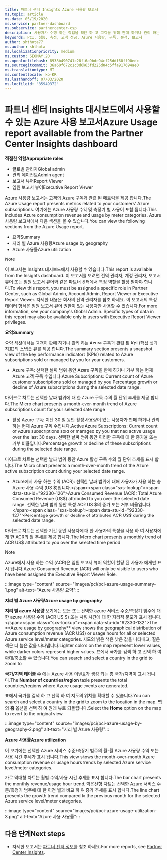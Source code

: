 ```yaml
---
title: 파트너 센터 Insights Azure 사용량 보고서
ms.topic: article
ms.date: 05/19/2020
ms.service: partner-dashboard
ms.subservice: partnercenter-csp
description: 사용자가 수행 하는 작업을 확인 하 고 고객을 위해 판매 하거나 관리 하는 Azure 구독 사용과 관련 하 여 개선할 수 있는 위치를 확인 하세요.
keywords: PCI, 성능, 측정, 고객 성공, Azure 사용량, 구독, 분석, 보고서
author: shthota77
ms.author: shthota
ms.localizationpriority: medium
ms.custom: SEOMAY.20
ms.openlocfilehash: 8938b490741c28f16a9bdc94cf25ddf60ff90edc
ms.sourcegitcommit: 36a60f672c1c3d6b63fd225d04c5ffa917694ae0
ms.translationtype: MT
ms.contentlocale: ko-KR
ms.lasthandoff: 07/03/2020
ms.locfileid: "85949372"
---
```

# <a name="azure-usage-report-available-from-the-partner-center-insights-dashboard"></a><span data-ttu-id="92330-104">파트너 센터 Insights 대시보드에서 사용할 수 있는 Azure 사용 보고서</span><span class="sxs-lookup"><span data-stu-id="92330-104">Azure Usage report available from the Partner Center Insights dashboard</span></span>

<span data-ttu-id="92330-105">**적절한 역할**</span><span class="sxs-lookup"><span data-stu-id="92330-105">**Appropriate roles**</span></span>
- <span data-ttu-id="92330-106">글로벌 관리자</span><span class="sxs-lookup"><span data-stu-id="92330-106">Global admin</span></span>
- <span data-ttu-id="92330-107">관리 에이전트</span><span class="sxs-lookup"><span data-stu-id="92330-107">Admin agent</span></span>
- <span data-ttu-id="92330-108">보고서 뷰어</span><span class="sxs-lookup"><span data-stu-id="92330-108">Report Viewer</span></span>
- <span data-ttu-id="92330-109">임원 보고서 뷰어</span><span class="sxs-lookup"><span data-stu-id="92330-109">Executive Report Viewer</span></span>

<span data-ttu-id="92330-110">Azure 사용량 보고서는 고객의 Azure 구독과 관련 된 메트릭을 제공 합니다.</span><span class="sxs-lookup"><span data-stu-id="92330-110">The Azure Usage report presents metrics related to your customers’ Azure subscriptions.</span></span> <span data-ttu-id="92330-111">여기에는 Azure 사용량 수익 및 측정기 별 사용이 포함 됩니다.</span><span class="sxs-lookup"><span data-stu-id="92330-111">This includes Azure consumption revenue and usage by meter categories.</span></span> <span data-ttu-id="92330-112">Azure 사용량 보고서에서 다음 섹션을 볼 수 있습니다.</span><span class="sxs-lookup"><span data-stu-id="92330-112">You can view the following sections from the Azure Usage report.</span></span>

- <span data-ttu-id="92330-113">요약</span><span class="sxs-lookup"><span data-stu-id="92330-113">Summary</span></span>
- <span data-ttu-id="92330-114">지리 별 Azure 사용량</span><span class="sxs-lookup"><span data-stu-id="92330-114">Azure usage by geography</span></span>
- <span data-ttu-id="92330-115">Azure 사용률</span><span class="sxs-lookup"><span data-stu-id="92330-115">Azure utilization</span></span>

 > [!NOTE]
 > <span data-ttu-id="92330-116">이 보고서는 Insights 대시보드에서 사용할 수 있습니다.</span><span class="sxs-lookup"><span data-stu-id="92330-116">This report is available from the Insights dashboard.</span></span> <span data-ttu-id="92330-117">이 보고서를 보려면 전역 관리자, 계정 관리자, 보고서 뷰어 또는 임원 보고서 뷰어와 같은 파트너 센터에서 특정 역할을 할당 받아야 합니다.</span><span class="sxs-lookup"><span data-stu-id="92330-117">To view this report, you must be assigned a specific role in Partner Center, such as Global Admin, Account Admin, Report Viewer or Executive Report Viewer.</span></span> <span data-ttu-id="92330-118">자세한 내용은 회사의 전역 관리자를 참조 하세요. 이 보고서의 특정 데이터 형식은 임원 보고서 뷰어 권한이 있는 사용자만 사용할 수 있습니다.</span><span class="sxs-lookup"><span data-stu-id="92330-118">For more information, see your company's Global Admin. Specific types of data in this report may also be available only to users with Executive Report Viewer privileges.</span></span>

<span data-ttu-id="92330-119">**요약**</span><span class="sxs-lookup"><span data-stu-id="92330-119">**Summary**</span></span>

<span data-ttu-id="92330-120">요약 섹션에서는 고객이 판매 하거나 관리 하는 Azure 구독과 관련 된 Kpi (핵심 성과 지표)의 스냅숏 뷰를 제공 합니다.</span><span class="sxs-lookup"><span data-stu-id="92330-120">The summary section presents a snapshot view of the key performance indicators (KPIs) related to Azure subscriptions sold or managed by you for your customers.</span></span>  

- <span data-ttu-id="92330-121">Azure 구독: 선택한 날짜 범위 동안 Azure 구독을 판매 하거나 거부 하는 현재 Azure 고객 구독 수입니다.</span><span class="sxs-lookup"><span data-stu-id="92330-121">Azure Subscriptions: Current count of Azure customer subscriptions sold or managed by you Percentage growth or decline of Azure subscriptions during the selected date range.</span></span>

<span data-ttu-id="92330-122">마이크로 차트는 선택한 날짜 범위에 대 한 Azure 구독 수의 월 단위 추세를 제공 합니다.</span><span class="sxs-lookup"><span data-stu-id="92330-122">The Micro chart presents a month-over-month trend of Azure subscriptions count for your selected date range</span></span>
- <span data-ttu-id="92330-123">활성 Azure 구독: 지난 30 일 동안 활성 사용량이 있는 사용자가 판매 하거나 관리 하는 현재 Azure 구독 수입니다.</span><span class="sxs-lookup"><span data-stu-id="92330-123">Active Azure Subscriptions: Current count of Azure subscriptions sold or managed by you that had active usage over the last 30 days.</span></span>
<span data-ttu-id="92330-124">선택한 날짜 범위 동안 이러한 구독에 대 한 증가율 또는 거부 비율입니다.</span><span class="sxs-lookup"><span data-stu-id="92330-124">Percentage growth or decline of these subscriptions during the selected date range.</span></span>

<span data-ttu-id="92330-125">마이크로 차트는 선택한 날짜 범위 동안 Azure 활성 구독 수의 월 단위 추세를 표시 합니다.</span><span class="sxs-lookup"><span data-stu-id="92330-125">The Micro chart presents a month-over-month trend of the Azure active subscription count during your selected date range.</span></span>

- <span data-ttu-id="92330-126">Azure에서 사용 하는 수익 (ACR): 선택한 날짜 범위에 대해 사용자가 사용 하는 총 Azure 사용 수익 (US $)입니다.</span><span class="sxs-lookup"><span data-stu-id="92330-126">Azure Consumed Revenue (ACR): Total Azure Consumed Revenue (US$) attributed to you over the selected date range.</span></span>
<span data-ttu-id="92330-127">선택한 날짜 범위 동안 특성 ACR US $의 증가 또는 거부 비율입니다.</span><span class="sxs-lookup"><span data-stu-id="92330-127">Percentage growth or decline of attributed ACR US$ during the selected date range.</span></span> 

<span data-ttu-id="92330-128">마이크로 차트는 선택한 기간 동안 사용자에 대 한 사용자의 특성을 사용 하 여 사용자에 게 한 ACR의 월 추세를 제공 합니다.</span><span class="sxs-lookup"><span data-stu-id="92330-128">The Micro chart presents a monthly trend of ACR US$ attributed to you over the selected time period</span></span>


> [!NOTE]
 > <span data-ttu-id="92330-129">Azure에서 사용 하는 수익 (ACR)은 임원 보고서 뷰어 역할이 할당 된 사용자 에게만 표시 됩니다.</span><span class="sxs-lookup"><span data-stu-id="92330-129">Azure Consumed Revenue (ACR) will only be visible to users who have been assigned the Executive Report Viewer Role.</span></span>

:::image type="content" source="images/pci/pci-azure-usage-summary-1.png" alt-text="Azure 사용량 요약":::

<span data-ttu-id="92330-131">**지리 별 Azure 사용량**</span><span class="sxs-lookup"><span data-stu-id="92330-131">**Azure usage by geography**</span></span>

<span data-ttu-id="92330-132">**지리 별 azure 사용량** 보기에는 모든 또는 선택한 azure 서비스 수준/측정기 범주에 대 한 azure 사용량 수익 (ACR US $) 또는 사용 시간에 대 한 지리적 분포가 표시 됩니다.</span><span class="sxs-lookup"><span data-stu-id="92330-132">The **Azure usage by geography** view shows the geographical distribution of Azure consumption revenue (ACR US$) or usage hours for all or selected Azure service level/meter categories.</span></span> <span data-ttu-id="92330-133">지도의 밝은 색은 낮은 값을 나타내고, 짙은 색은 더 높은 값을 나타냅니다.</span><span class="sxs-lookup"><span data-stu-id="92330-133">Lighter colors on the map represent lower values, while darker colors represent higher values.</span></span> <span data-ttu-id="92330-134">표에서 국가를 검색 하 고 선택 하 여 확대/축소할 수 있습니다.</span><span class="sxs-lookup"><span data-stu-id="92330-134">You can search and select a country in the grid to zoom to</span></span> 

<span data-ttu-id="92330-135">**국가/지역 테이블 수** 에는 Azure 사용 이벤트가 생성 되는 총 국가/지역이 표시 됩니다.</span><span class="sxs-lookup"><span data-stu-id="92330-135">The **Number of countries/region** table presents the total countries/regions where Azure usage events are generated.</span></span>

<span data-ttu-id="92330-136">표에서 국가를 검색 하 고 선택 하 여 지도의 위치를 확대할 수 있습니다.</span><span class="sxs-lookup"><span data-stu-id="92330-136">You can search and select a country in the grid to zoom to the location in the map.</span></span> <span data-ttu-id="92330-137">맵의 **홈** 옵션을 선택 하 여 원래 뷰로 되돌립니다.</span><span class="sxs-lookup"><span data-stu-id="92330-137">Select the **Home** option on the map to revert to the original view.</span></span>

:::image type="content" source="images/pci/pci-azure-usage-by-geography-2.png" alt-text="지리 별 Azure 사용량":::

<span data-ttu-id="92330-139">**Azure 사용률**</span><span class="sxs-lookup"><span data-stu-id="92330-139">**Azure utilization**</span></span>

<span data-ttu-id="92330-140">이 보기에는 선택한 Azure 서비스 수준/측정기 범주의 월-월 Azure 사용량 수익 또는 사용 시간 추세가 표시 됩니다.</span><span class="sxs-lookup"><span data-stu-id="92330-140">This view shows the month-over-month Azure consumption revenue or usage hours trends by selected Azure service level/meter categories.</span></span> 

<span data-ttu-id="92330-141">가로 막대형 차트는 월별 수익/사용 시간 추세를 표시 합니다.</span><span class="sxs-lookup"><span data-stu-id="92330-141">The bar chart presents the monthly revenue/usage hour trend.</span></span> <span data-ttu-id="92330-142">꺾은선형 차트는 선택한 Azure 서비스 수준/측정기 범주에 대 한 이전 월과 비교 하 여 증가 추세를 표시 합니다.</span><span class="sxs-lookup"><span data-stu-id="92330-142">The line chart presents the growth trend compared to the previous month for the selected Azure service level/meter categories.</span></span>

:::image type="content" source="images/pci/pci-azure-usage-utilization-3.png" alt-text="Azure 사용 사용률":::

## <a name="next-steps"></a><span data-ttu-id="92330-144">다음 단계</span><span class="sxs-lookup"><span data-stu-id="92330-144">Next steps</span></span>

- <span data-ttu-id="92330-145">자세한 보고서는 [파트너 센터 정보](partner-center-insights.md)를 참조 하세요.</span><span class="sxs-lookup"><span data-stu-id="92330-145">For more reports, see [Partner Center Insights](partner-center-insights.md).</span></span>
